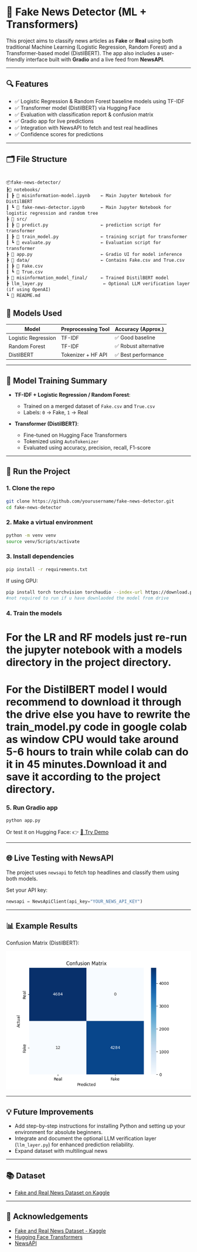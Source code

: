 # 📰 Fake News Detector (ML + Transformers)

This project aims to classify news articles as **Fake** or **Real** using both traditional Machine Learning (Logistic Regression, Random Forest) and a Transformer-based model (DistilBERT). The app also includes a user-friendly interface built with **Gradio** and a live feed from **NewsAPI**.

---

## 🔍 Features

- ✅ Logistic Regression & Random Forest baseline models using TF-IDF
- ✅ Transformer model (DistilBERT) via Hugging Face
- ✅ Evaluation with classification report & confusion matrix
- ✅ Gradio app for live predictions
- ✅ Integration with NewsAPI to fetch and test real headlines
- ✅ Confidence scores for predictions

---

## 🗂️ File Structure

```

📦fake-news-detector/
┣📁 notebooks/                           
┃ ┣ 📄 misinformation-model.ipynb    ← Main Jupyter Notebook for DistilBERT
┃ ┗ 📄 fake-news-detector.ipynb      ← Main Jupyter Notebook for logistic regression and random tree
┣ 📁 src/                           
┃ ┣ 📄 predict.py                    ← prediction script for transformer
┃ ┣ 📄 train_model.py                ← training script for transformer
┃ ┗ 📄 evaluate.py                   ← Evaluation script for transformer
┣ 📄 app.py                          ← Gradio UI for model inference
┣ 📁 data/                           ← Contains Fake.csv and True.csv
┃ ┣ 📄 Fake.csv
┃ ┗ 📄 True.csv
┣ 📁 misinformation_model_final/     ← Trained DistilBERT model
┣ llm_layer.py                       ← Optional LLM verification layer (if using OpenAI)
┗ 📄 README.md

````
## 🧠 Models Used

| Model              | Preprocessing Tool | Accuracy (Approx.)        |
|--------------------|--------------------|---------------------------|
| Logistic Regression| TF-IDF             | ✅ Good baseline          |
| Random Forest      | TF-IDF             | ✅ Robust alternative     |
| DistilBERT         | Tokenizer + HF API | ✅ Best performance       |
---

## 🧠 Model Training Summary

- **TF-IDF + Logistic Regression / Random Forest**:
    - Trained on a merged dataset of `Fake.csv` and `True.csv`
    - Labels: `0` → Fake, `1` → Real

- **Transformer (DistilBERT)**:
    - Fine-tuned on Hugging Face Transformers
    - Tokenized using `AutoTokenizer`
    - Evaluated using accuracy, precision, recall, F1-score

---

## 🚀 Run the Project

### 1. Clone the repo

```bash
git clone https://github.com/yourusername/fake-news-detector.git
cd fake-news-detector
````
### 2. Make a virtual environment

```bash
python -m venv venv
source venv/Scripts/activate
````

### 3. Install dependencies

```bash
pip install -r requirements.txt
```

If using GPU:

```bash
pip install torch torchvision torchaudio --index-url https://download.pytorch.org/whl/cu121 
#not required to run if u have downlaoded the model from drive
```
### 4. Train the models

# For the LR and RF models just re-run the jupyter notebook with a models directory in the project directory.

# For the DistilBERT model I would recommend to download it through the drive else you have to rewrite the train_model.py code in google colab as window CPU would take around 5-6 hours to train while colab can do it in 45 minutes.Download it and save it according to the project directory.

### 5. Run Gradio app

```bash
python app.py
```
Or test it on Hugging Face:
👉 [🧪 Try Demo](https://huggingface.co/spaces/harshbpathak/misinformation-filter)

---

## 🌐 Live Testing with NewsAPI

The project uses `newsapi` to fetch top headlines and classify them using both models.

Set your API key:

```python
newsapi = NewsApiClient(api_key="YOUR_NEWS_API_KEY")
```

---

## 📊 Example Results

Confusion Matrix (DistilBERT):

![Confusion Matrix](./results/confusion_matrix.png)

---

## 💡 Future Improvements

* Add step-by-step instructions for installing Python and setting up your environment for absolute beginners.
* Integrate and document the optional LLM verification layer (`llm_layer.py`) for enhanced prediction reliability.
* Expand dataset with multilingual news

---
## 📚 Dataset

* [Fake and Real News Dataset on Kaggle](https://www.kaggle.com/datasets/clmentbisaillon/fake-and-real-news-dataset)

---

## 🙌 Acknowledgements

* [Fake and Real News Dataset - Kaggle](https://www.kaggle.com/clmentbisaillon/fake-and-real-news-dataset)
* [Hugging Face Transformers](https://huggingface.co/transformers/)
* [NewsAPI](https://newsapi.org)

```

